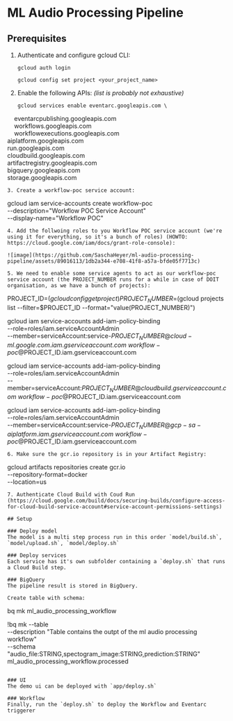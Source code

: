# ML Audio Processing Pipeline

## Prerequisites
1. Authenticate and configure gcloud CLI:

   `gcloud auth login`

   `gcloud config set project <your_project_name>`

2. Enable the following APIs:	*(list is probably not exhaustive)*
   ```
   gcloud services enable eventarc.googleapis.com \
    eventarcpublishing.googleapis.com \
    workflows.googleapis.com \
    workflowexecutions.googleapis.com \
    aiplatform.googleapis.com \
    run.googleapis.com \
    cloudbuild.googleapis.com \
    artifactregistry.googleapis.com \
    bigquery.googleapis.com \
    storage.googleapis.com
    
   ```
3. Create a workflow-poc service account:
   ```
   gcloud iam service-accounts create workflow-poc \
    --description="Workflow POC Service Account" \
    --display-name="Workflow POC"
   ```
4. Add the follwoing roles to you Workflow POC service account (we're using it for everything, so it's a bunch of roles) (HOWTO: https://cloud.google.com/iam/docs/grant-role-console):
   
   ![image](https://github.com/SaschaHeyer/ml-audio-processing-pipeline/assets/89016113/1db2a344-e708-41f8-a57a-bfde05f7713c)

5. We need to enable some service agents to act as our workflow-poc service account (the PROJECT_NUMBER runs for a while in case of DOIT organisation, as we have a bunch of projects):
   ```
   PROJECT_ID=$(gcloud config get project)
   PROJECT_NUMBER=$(gcloud projects list --filter=$PROJECT_ID --format="value(PROJECT_NUMBER)")

   gcloud iam service-accounts add-iam-policy-binding \
      --role=roles/iam.serviceAccountAdmin \
      --member=serviceAccount:service-$PROJECT_NUMBER@cloud-ml.google.com.iam.gserviceaccount.com \
      workflow-poc@$PROJECT_ID.iam.gserviceaccount.com

   gcloud iam service-accounts add-iam-policy-binding \
      --role=roles/iam.serviceAccountAdmin \
      --member=serviceAccount:$PROJECT_NUMBER@cloudbuild.gserviceaccount.com \
      workflow-poc@$PROJECT_ID.iam.gserviceaccount.com

   gcloud iam service-accounts add-iam-policy-binding \
      --role=roles/iam.serviceAccountAdmin \
      --member=serviceAccount:service-$PROJECT_NUMBER@gcp-sa-aiplatform.iam.gserviceaccount.com \
      workflow-poc@$PROJECT_ID.iam.gserviceaccount.com
   ```
6. Make sure the gcr.io repository is in your Artifact Registry:
   ```
   gcloud artifacts repositories create gcr.io \
    --repository-format=docker \
    --location=us
   ```
7. Authenticate Cloud Build with Coud Run (https://cloud.google.com/build/docs/securing-builds/configure-access-for-cloud-build-service-account#service-account-permissions-settings)

## Setup

### Deploy model
The model is a multi step process run in this order `model/build.sh`, `model/upload.sh`, `model/deploy.sh`

### Deploy services
Each service has it's own subfolder containing a `deploy.sh` that runs a Cloud Build step. 

### BigQuery
The pipeline result is stored in BigQuery. 

Create table with schema:

````
bq mk ml_audio_processing_workflow

!bq mk --table \
--description "Table contains the outpt of the ml audio processing workflow" \
--schema "audio_file:STRING,spectogram_image:STRING,prediction:STRING" \
ml_audio_processing_workflow.processed
````

### UI
The demo ui can be deployed with `app/deploy.sh`

### Workflow
Finally, run the `deploy.sh` to deploy the Workflow and Eventarc triggerer

